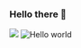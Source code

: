 ### Hello there 👋
<!--
**REM-moe/REM-moe** is a ✨ _special_ ✨ repository because its `README.md` (this file) appears on your GitHub profile.

Here are some ideas to get you started:

- 🔭 I’m currently working on ...
- 🌱 I’m currently learning ...
- 👯 I’m looking to collaborate on ...
- 🤔 I’m looking for help with ...
- 💬 Ask me about ...
- 📫 How to reach me: ...
- 😄 Pronouns: ...
- ⚡ Fun fact: ...
-->
[![](https://img.shields.io/badge/github-blue?style=for-the-badge)](https://github.com/REM-moe)
<img src="https://drjplopes.com/media/BlogBanners/Hello-World_Banner.png" alt="Hello world">
</p>

